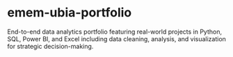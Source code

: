 # emem-ubia-portfolio
End-to-end data analytics portfolio featuring real-world projects in Python, SQL, Power BI, and Excel  including data cleaning, analysis, and visualization for strategic decision-making.
